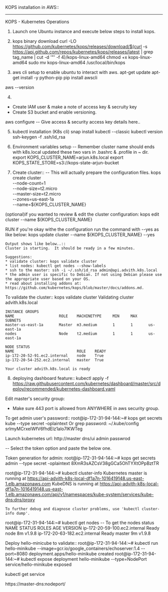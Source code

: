 KOPS installation in AWS::
**************************
KOPS - Kubernetes Operations

1. Launch one Ubuntu instance and execute below steps to install kops.

2. kops binary download
curl -LO https://github.com/kubernetes/kops/releases/download/$(curl -s https://api.github.com/repos/kubernetes/kops/releases/latest | grep tag_name | cut -d '"' -f 4)/kops-linux-amd64
chmod +x kops-linux-amd64
sudo mv kops-linux-amd64 /usr/local/bin/kops

3. aws cli setup to enable ubuntu to interact with aws.
apt-get update
apt-get install -y python-pip 
pip install awscli


aws --version

4.
- Create IAM user & make a note of access key & secruity key
- Create S3 bucket and enable versioning.

aws configure -- Give access & security access key details here..


5. kubectl installation (K8s cli)
snap install kubectl --classic
kubectl version
ssh-keygen -f .ssh/id_rsa


6. Environment variables setup -- Remember cluster name should ends with k8s.local
updated these two vars in .bashrc & .profile in ~ dir.
export KOPS_CLUSTER_NAME=arjun.k8s.local
export KOPS_STATE_STORE=s3://kops-state-arjun-bucket


7. Create cluster:: -- This will actually prepare the configuration files.
kops create cluster \
--node-count=1 \
--node-size=t2.micro \
--master-size=t2.micro \
--zones=us-east-1a \
--name=${KOPS_CLUSTER_NAME}

(optional)if you wanted to review & edit the cluster configuration:
    kops edit cluster --name ${KOPS_CLUSTER_NAME}

RUN if you're okay withe the configuration run the command with --yes as like below:
kops update cluster --name ${KOPS_CLUSTER_NAME} --yes

    Output shows like below..::
    Cluster is starting.  It should be ready in a few minutes.

    Suggestions:
    * validate cluster: kops validate cluster
    * list nodes: kubectl get nodes --show-labels
    * ssh to the master: ssh -i ~/.ssh/id_rsa admin@api.advith.k8s.local
    * the admin user is specific to Debian. If not using Debian please use the appropriate user based on your OS.
    * read about installing addons at: https://github.com/kubernetes/kops/blob/master/docs/addons.md.

To validate the cluster::
kops validate cluster
    Validating cluster advith.k8s.local

    INSTANCE GROUPS
    NAME                    ROLE    MACHINETYPE     MIN     MAX     SUBNETS
    master-us-east-1a       Master  m3.medium       1       1       us-east-1a
    nodes                   Node    t2.medium       1       1       us-east-1a

    NODE STATUS
    NAME                            ROLE    READY
    ip-172-20-52-91.ec2.internal    node    True
    ip-172-20-54-252.ec2.internal   master  True

    Your cluster advith.k8s.local is ready

8. deploying dashboard feature::
kubectl apply -f https://raw.githubusercontent.com/kubernetes/dashboard/master/src/deploy/recommended/kubernetes-dashboard.yaml

Edit master's security group:
- Make sure 443 port is allowed from ANYWHERE in aws security group.

To get admin user's password::
root@ip-172-31-94-144:~# kops get secrets kube --type secret -oplaintext Or  grep password: ~/.kube/config 
srlmyMCrxeIWfV6fhdElz1alo7lKWTeg


Launch kubernetes url:
http://master dns/ui 
    admin
    passwrod

-- Select the token option and paste the below one.

Token generation for admin:
root@ip-172-31-94-144:~# kops get secrets admin --type secret -oplaintext
8XmR3sAZCsV38gGCa5OhTYXtOPpBztTR


root@ip-172-31-94-144:~# kubectl cluster-info
    Kubernetes master is running at https://api-advith-k8s-local-df1a7n-1016419148.us-east-1.elb.amazonaws.com
    KubeDNS is running at https://api-advith-k8s-local-df1a7n-1016419148.us-east-1.elb.amazonaws.com/api/v1/namespaces/kube-system/services/kube-dns:dns/proxy

    To further debug and diagnose cluster problems, use 'kubectl cluster-info dump'.

root@ip-172-31-94-144:~# kubectl get nodes -- To get the nodes status 
NAME                            STATUS    ROLES     AGE       VERSION
ip-172-20-59-100.ec2.internal   Ready     node      8m        v1.9.8
ip-172-20-63-182.ec2.internal   Ready     master    9m        v1.9.8


Deploy hello-minicube to validate::
root@ip-172-31-94-144:~# kubectl run hello-minikube --image=gcr.io/google_containers/echoserver:1.4 --port=8080
deployment.apps/hello-minikube created
root@ip-172-31-94-144:~# kubectl expose deployment hello-minikube --type=NodePort
service/hello-minikube exposed

kubectl get service

https://master-dns:nodeport/
